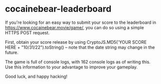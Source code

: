 # cocainebear-leaderboard
If you're looking for an easy way to submit your score to the leaderboard in https://www.cocainebear.movie/game/, you can do so using a simple HTTPS POST request.

First, obtain your score release by using CryptoJS.MD5('YOUR SCORE HERE + "10/31/22").toString() – note that the date string may change in the future.

The game is full of console logs, with 162 console logs as of writing this. Use this information to your advantage to improve your gameplay.

Good luck, and happy hacking!